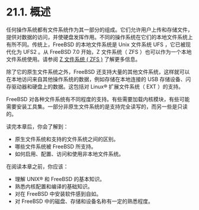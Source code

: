# 21.1. 概述

任何操作系统都有文件系统作为其一部分的组成。它们允许用户上传和存储文件，提供对数据的访问，并使硬盘发挥作用。不同的操作系统在它们的本地文件系统上有所不同。传统上，FreeBSD 的本地文件系统是 Unix 文件系统 UFS ，它已被现代化为 UFS2 。从 FreeBSD 7.0 开始，Z 文件系统（ ZFS ）也可以作为一个本地文件系统使用。请参阅 [Z 文件系统 ( ZFS )](https://docs.freebsd.org/en/books/handbook/zfs/index.html#zfs) 了解更多信息。

除了它的原生文件系统之外，FreeBSD 还支持大量的其他文件系统，这样就可以在本地访问来自其他操作系统的数据，例如存储在本地连接的 USB 存储设备、闪存驱动器和硬盘上的数据。这包括对 Linux® 扩展文件系统（ EXT ）的支持。

FreeBSD 对各种文件系统有不同程度的支持。有些需要加载内核模块，有些可能需要安装工具集。一部分非原生文件系统的是支持完全读写的，而另一些是只读的。

读完本章后，你会了解到：

* 原生文件系统和支持的文件系统之间的区别。
* 哪些文件系统被 FreeBSD 所支持。
* 如何启用、配置、访问和使用非本地文件系统。

在阅读本章之前，你应该：

* 理解 UNIX® 和 FreeBSD 的基本知识。
* 熟悉内核配置和编译的基础知识。
* 对在 FreeBSD 中安装软件感到自如。
* 对 FreeBSD 中的磁盘、存储和设备名称有一定的熟悉程度。

